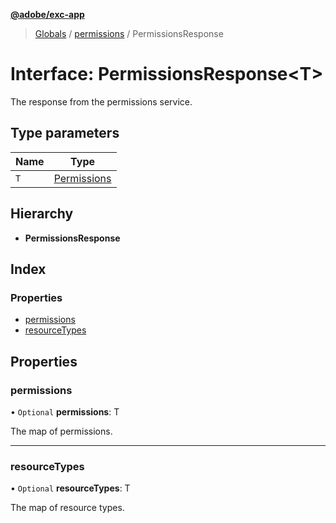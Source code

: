 **[@adobe/exc-app](../README.md)**

> [Globals](../README.md) / [permissions](../modules/permissions.md) / PermissionsResponse

# Interface: PermissionsResponse\<T>

The response from the permissions service.

## Type parameters

Name | Type |
------ | ------ |
`T` | [Permissions](permissions.permissions-1.md) |

## Hierarchy

* **PermissionsResponse**

## Index

### Properties

* [permissions](permissions.permissionsresponse.md#permissions)
* [resourceTypes](permissions.permissionsresponse.md#resourcetypes)

## Properties

### permissions

• `Optional` **permissions**: T

The map of permissions.

___

### resourceTypes

• `Optional` **resourceTypes**: T

The map of resource types.
